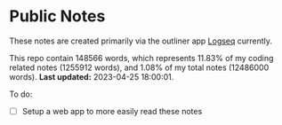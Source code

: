 # Public Notes

These notes are created primarily via the outliner app [Logseq](https://github.com/logseq/logseq) currently.

This repo contain 148566 words, which represents 11.83% of my coding related notes (1255912 words), and 1.08% of my total notes (12486000 words). **Last updated:** 2023-04-25 18:00:01. 

To do:

- [ ] Setup a web app to more easily read these notes
